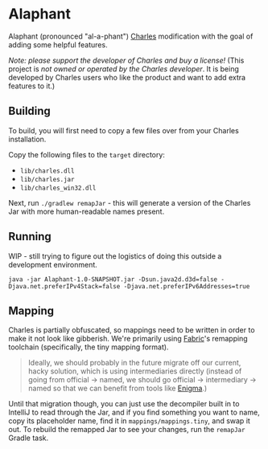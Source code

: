 # Alaphant

Alaphant (pronounced "al-a-phant") [Charles](https://charlesproxy.com) modification with the goal of adding some helpful features.

*Note: please support the developer of Charles and buy a license!*
(This project is *not owned or operated by the Charles developer*. It is being developed by Charles users who like the product and want to add extra features to it.)

## Building

To build, you will first need to copy a few files over from your Charles installation.

Copy the following files to the `target` directory:

- `lib/charles.dll`
- `lib/charles.jar`
- `lib/charles_win32.dll`

Next, run `./gradlew remapJar` - this will generate a version of the Charles Jar with more human-readable names present.

## Running

WIP - still trying to figure out the logistics of doing this outside a development environment.

```shell
java -jar Alaphant-1.0-SNAPSHOT.jar -Dsun.java2d.d3d=false -Djava.net.preferIPv4Stack=false -Djava.net.preferIPv6Addresses=true
```

## Mapping

Charles is partially obfuscated, so mappings need to be written in order to make it not look like gibberish.
We're primarily using [Fabric](https://github.com/fabricmc)'s remapping toolchain (specifically, the tiny mapping format).

> Ideally, we should probably in the future migrate off our current, hacky solution, which is using intermediaries directly
(instead of going from official -> named, we should go official -> intermediary -> named so that we can benefit from tools
like [Enigma](https://github.com/fabricmc/enigma).)

Until that migration though, you can just use the decompiler built in to IntelliJ to read through the Jar, and if you
find something you want to name, copy its placeholder name, find it in `mappings/mappings.tiny`, and swap it out.
To rebuild the remapped Jar to see your changes, run the `remapJar` Gradle task.
